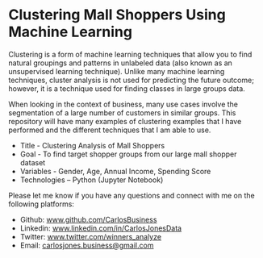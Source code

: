 # Clustering Mall Shoppers Using Machine Learning


Clustering is a form of machine learning techniques that allow you to find natural groupings and patterns in unlabeled data (also known as an unsupervised learning technique). Unlike many machine learning techniques, cluster analysis is not used for predicting the future outcome; however, it is a technique used for finding classes in large groups data. 


When looking in the context of business, many use cases involve the segmentation of a large number of customers in similar groups.
This repository will have many examples of clustering examples that I have performed and the different techniques that I am able to use.


* Title - Clustering Analysis of Mall Shoppers
* Goal - To find target shopper groups from our large mall shopper dataset
* Variables - Gender, Age, Annual Income, Spending Score
* Technologies – Python (Jupyter Notebook)

Please let me know if you have any questions and connect with me on the following platforms:


* Github: www.github.com/CarlosBusiness
* Linkedin: www.linkedin.com/in/CarlosJonesData
* Twitter: www.twitter.com/winners_analyze
* Email: carlosjones.business@gmail.com



